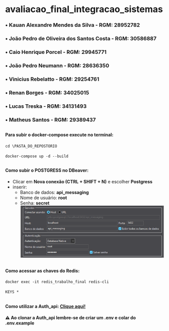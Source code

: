 # avaliacao_final_integracao_sistemas

### • Kauan Alexandre Mendes da Silva - RGM: 28952782
### • João Pedro de Oliveira dos Santos Costa - RGM: 30586887
### • Caio Henrique Porcel - RGM: 29945771
### • João Pedro Neumann - RGM: 28636350
### • Vinicius Rebelatto - RGM: 29254761
### • Renan Borges - RGM: 34025015
### • Lucas Treska - RGM: 34131493
### • Matheus Santos - RGM: 29389437


## 

#### Para subir o docker-compose execute no terminal: 
```
cd \PASTA_DO_REPOSTORIO

docker-compose up -d --build
```
##
#### Como subir o POSTGRESS no DBeaver: 
- Clicar em **Nova conexão (CTRL + SHIFT + N)** e escolher **Postgress**
- inserir:
    - Banco de dados: **api_messaging**
    - Nome de usuário: **root**
    - Senha: **secret**         
    ![alt text](image.png)

##

#### Como acessar as chaves do Redis:
```
docker exec -it redis_trabalho_final redis-cli

KEYS *
```

##

#### Como utilizar a **Auth_api**: [Clique aqui!](https://github.com/entr0pie/trabalho_final_integracao_sistemas/blob/feat/auth-api/auth_api/README.md)
#### ⚠️ Ao clonar a Auth_api **lembre-se de criar um .env e colar do .env.example**
